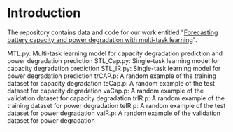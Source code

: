 # Introduction
The repository contains data and code for our work entitled "[Forecasting battery capacity and power degradation with multi-task learning](https://arxiv.org/abs/2111.14937)".

MTL.py: Multi-task learning model for capacity degradation prediction and power degradation prediction
STL_Cap.py: Single-task learning model for capacity degradation prediction
STL_IR.py: Single-task learning model for power degradation prediction
trCAP.p: A random example of the training dataset for capacity degradation
teCap.p: A random example of the test dataset for capacity degradation
vaCap.p: A random example of the validation dataset for capacity degradation
trIR.p: A random example of the training dataset for power degradation
teIR.p: A random example of the test dataset for power degradation
vaIR.p: A random example of the validation dataset for power degradation
